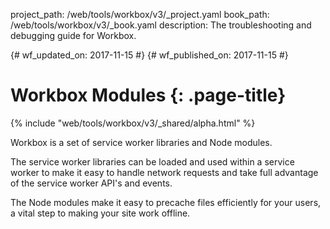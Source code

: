 project_path: /web/tools/workbox/v3/_project.yaml
book_path: /web/tools/workbox/v3/_book.yaml
description: The troubleshooting and debugging guide for Workbox.

{# wf_updated_on: 2017-11-15 #}
{# wf_published_on: 2017-11-15 #}

# Workbox Modules {: .page-title}

{% include "web/tools/workbox/v3/_shared/alpha.html" %}

Workbox is a set of service worker libraries and Node modules.

The service worker libraries can be loaded and used within a service worker to
make it easy to handle network requests and take full advantage of the service
worker API's and events.

The Node modules make it easy to precache files efficiently for
your users, a vital step to making your site work offline.
